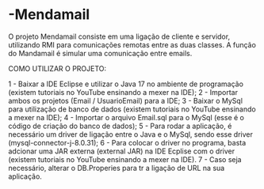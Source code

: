 # -Mendamail
O projeto Mendamail consiste em uma ligação de cliente e servidor, utilizando RMI para comunicações remotas entre as duas classes. A função do Mandamail é simular uma comunicação entre emails. 

COMO UTILIZAR O PROJETO:

1 - Baixar a IDE Eclipse e utilizar o Java 17 no ambiente de programação (existem tutoriais no YouTube ensinando a mexer na IDE);
2 - Importar ambos os projetos (Email / UsuarioEmail) para a IDE;
3 - Baixar o MySql para utilização de banco de dados (existem tutoriais no YouTube ensinando a mexer na IDE);
4 - Importar o arquivo Email.sql para o MySql (esse é o código de criação do banco de dados);
5 - Para rodar a aplicação, é necessário um driver de ligação entre o Java e o MySql, sendo esse driver (mysql-connector-j-8.0.31);
6 - Para colocar o driver no programa, basta adcionar uma JAR externa (external JAR) na IDE Ecplise com o driver (existem tutoriais no YouTube ensinando a mexer na IDE). 
7 - Caso seja necessário, alterar o DB.Properies para tr a ligação de URL na sua aplicação.
